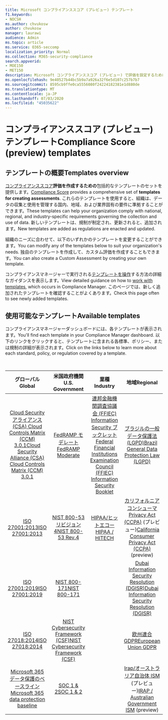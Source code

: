 ```yaml
---
title: Microsoft コンプライアンススコア (プレビュー) テンプレート
f1.keywords:
- NOCSH
ms.author: chvukosw
author: chvukosw
manager: laurawi
audience: Admin
ms.topic: article
ms.service: O365-seccomp
localization_priority: Normal
ms.collection: M365-security-compliance
search.appverid:
- MOE150
- MET150
description: Microsoft コンプライアンススコア (プレビュー) で評価を設定するために使用できるすべてのテンプレートを確認します。
ms.openlocfilehash: 9e40527b44bc5b9a7a926a32f6e5d107c257b7b7
ms.sourcegitcommit: 8595cb9ffe0ca5556080f24224182381e1d880de
ms.translationtype: MT
ms.contentlocale: ja-JP
ms.lasthandoff: 07/03/2020
ms.locfileid: "45035622"
---
```

# <a name="compliance-score-preview-templates"></a><span data-ttu-id="64020-103">コンプライアンススコア (プレビュー) テンプレート</span><span class="sxs-lookup"><span data-stu-id="64020-103">Compliance Score (preview) templates</span></span>

## <a name="templates-overview"></a><span data-ttu-id="64020-104">テンプレートの概要</span><span class="sxs-lookup"><span data-stu-id="64020-104">Templates overview</span></span>

<span data-ttu-id="64020-105">[コンプライアンススコア](compliance-score.md)**評価を作成するための**包括的なテンプレートのセットを提供します。</span><span class="sxs-lookup"><span data-stu-id="64020-105">[Compliance Score](compliance-score.md) provides a comprehensive set of **templates for creating assessments**.</span></span> <span data-ttu-id="64020-106">これらのテンプレートを使用すると、組織は、データの収集と使用を管理する国内、地域、および業界固有の要件に準拠することができます。</span><span class="sxs-lookup"><span data-stu-id="64020-106">These templates can help your organization comply with national, regional, and industry-specific requirements governing the collection and use of data.</span></span> <span data-ttu-id="64020-107">新しいテンプレートは、規制が制定され、更新されると、追加されます。</span><span class="sxs-lookup"><span data-stu-id="64020-107">New templates are added as regulations are enacted and updated.</span></span>

<span data-ttu-id="64020-108">組織のニーズに合わせて、以下のいずれかのテンプレートを変更することができます。</span><span class="sxs-lookup"><span data-stu-id="64020-108">You can modify any of the templates below to suit your organization's needs.</span></span> <span data-ttu-id="64020-109">独自のテンプレートを作成して、カスタム評価を作成することもできます。</span><span class="sxs-lookup"><span data-stu-id="64020-109">You can also create a Custom Assessment by creating your own template.</span></span> 

<span data-ttu-id="64020-110">コンプライアンスマネージャーで実行される[テンプレートを操作](working-with-compliance-manager.md#templates)する方法の詳細なガイダンスを表示します。</span><span class="sxs-lookup"><span data-stu-id="64020-110">View detailed guidance on how to [work with templates](working-with-compliance-manager.md#templates), which occurs in Compliance Manager.</span></span> <span data-ttu-id="64020-111">このページでは、新しく追加されたテンプレートを確認することがよくあります。</span><span class="sxs-lookup"><span data-stu-id="64020-111">Check this page often to see newly added templates.</span></span>

## <a name="available-templates"></a><span data-ttu-id="64020-112">使用可能なテンプレート</span><span class="sxs-lookup"><span data-stu-id="64020-112">Available templates</span></span>

<span data-ttu-id="64020-113">コンプライアンスマネージャーダッシュボードには、各テンプレートが表示されます。</span><span class="sxs-lookup"><span data-stu-id="64020-113">You'll find each template in your Compliance Manager dashboard.</span></span> <span data-ttu-id="64020-114">以下のリンクをクリックすると、テンプレートに含まれる各標準、ポリシー、または規制の詳細が表示されます。</span><span class="sxs-lookup"><span data-stu-id="64020-114">Click on the links below to learn more about each standard, policy, or regulation covered by a template.</span></span>

<br>

| <span data-ttu-id="64020-115">グローバル</span><span class="sxs-lookup"><span data-stu-id="64020-115">Global</span></span> |<span data-ttu-id="64020-116">米国政府機関</span><span class="sxs-lookup"><span data-stu-id="64020-116">U.S. Government</span></span>| <span data-ttu-id="64020-117">業種</span><span class="sxs-lookup"><span data-stu-id="64020-117">Industry</span></span>|<span data-ttu-id="64020-118">地域</span><span class="sxs-lookup"><span data-stu-id="64020-118">Regional</span></span>|
| :---: |:---:|:---:|:---:|
|[<span data-ttu-id="64020-119">Cloud Security アライアンス (CSA) Cloud Controls Matrix (CCM) 3.0.1</span><span class="sxs-lookup"><span data-stu-id="64020-119">Cloud Security Alliance (CSA) Cloud Controls Matrix (CCM) 3.0.1</span></span>](offering-csa-star-attestation.md) | [<span data-ttu-id="64020-120">FedRAMP モデレート</span><span class="sxs-lookup"><span data-stu-id="64020-120">FedRAMP Moderate</span></span>](offering-fedramp.md)| [<span data-ttu-id="64020-121">連邦金融機関調査協議会 (FFIEC) Information Security ブックレット</span><span class="sxs-lookup"><span data-stu-id="64020-121">Federal Financial Institutions Examination Council (FFIEC) Information Security Booklet</span></span>](offering-ffiec-us.md) |[<span data-ttu-id="64020-122">ブラジルの一般データ保護法 (LGPD)</span><span class="sxs-lookup"><span data-stu-id="64020-122">Brazil General Data Protection Law (LGPD)</span></span>](https://go.microsoft.com/fwlink/?linkid=2115387) |
|[<span data-ttu-id="64020-123">ISO 27001:2013</span><span class="sxs-lookup"><span data-stu-id="64020-123">ISO 27001:2013</span></span>](https://go.microsoft.com/fwlink/?linkid=2109073) | [<span data-ttu-id="64020-124">NIST 800-53 リビジョン4</span><span class="sxs-lookup"><span data-stu-id="64020-124">NIST 800-53 Rev.4</span></span>](https://go.microsoft.com/fwlink/?linkid=2109075) | [<span data-ttu-id="64020-125">HIPAA/ヒットエコー</span><span class="sxs-lookup"><span data-stu-id="64020-125">HIPAA / HITECH</span></span>](offering-hipaa-hitech.md) | <span data-ttu-id="64020-126">[カリフォルニアコンシューマ Privacy Act (CCPA)](offering-ccpa.md) (プレビュー)</span><span class="sxs-lookup"><span data-stu-id="64020-126">[California Consumer Privacy Act (CCPA)](offering-ccpa.md) (preview)</span></span>
|[<span data-ttu-id="64020-127">ISO 27001:2019</span><span class="sxs-lookup"><span data-stu-id="64020-127">ISO 27001:2019</span></span>](offering-iso-27701.md)  | [<span data-ttu-id="64020-128">NIST 800-171</span><span class="sxs-lookup"><span data-stu-id="64020-128">NIST 800-171</span></span>](offering-nist-sp-800-171.md)|  | [<span data-ttu-id="64020-129">Dubai Information Security Resolution (DGISR)</span><span class="sxs-lookup"><span data-stu-id="64020-129">Dubai Information Security Resolution (DGISR)</span></span>](https://go.microsoft.com/fwlink/?linkid=2131193) |
| [<span data-ttu-id="64020-130">ISO 27018:2014</span><span class="sxs-lookup"><span data-stu-id="64020-130">ISO 27018:2014</span></span>](offering-iso-27018.md) | [<span data-ttu-id="64020-131">NIST Cybersecurity Framework (CSF)</span><span class="sxs-lookup"><span data-stu-id="64020-131">NIST Cybersecurity Framework (CSF)</span></span>](offering-nist-csf.md) |  |[<span data-ttu-id="64020-132">欧州連合 GDPR</span><span class="sxs-lookup"><span data-stu-id="64020-132">European Union GDPR</span></span>](gdpr.md) |
| [<span data-ttu-id="64020-133">Microsoft 365 データ保護のベースライン</span><span class="sxs-lookup"><span data-stu-id="64020-133">Microsoft 365 data protection baseline</span></span>](compliance-score-methodology.md#initial-score-based-on-microsoft-365-data-protection-baseline) | [<span data-ttu-id="64020-134">SOC 1 & 2</span><span class="sxs-lookup"><span data-stu-id="64020-134">SOC 1 & 2</span></span>](offering-soc.md) |  | <span data-ttu-id="64020-135">[Irap/オーストラリア自治体 ISM](offering-ccsl-irap-australia.md) (プレビュー)</span><span class="sxs-lookup"><span data-stu-id="64020-135">[IRAP / Australian Government ISM](offering-ccsl-irap-australia.md) (preview)</span></span> |